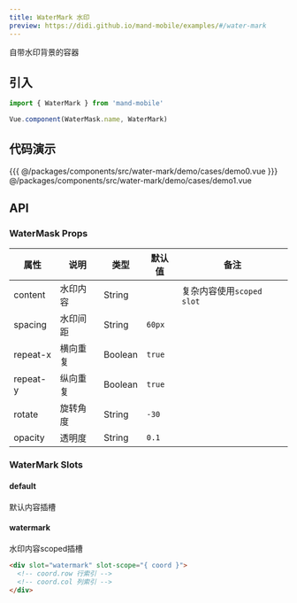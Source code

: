 ```yaml
---
title: WaterMark 水印
preview: https://didi.github.io/mand-mobile/examples/#/water-mark
---
```


自带水印背景的容器

## 引入

```javascript
import { WaterMark } from 'mand-mobile'

Vue.component(WaterMask.name, WaterMark)
```

## 代码演示
<!-- DEMO -->
<MDDemoWrapper>
<!-- left wrapper -->
{{{ @/packages/components/src/water-mark/demo/cases/demo0.vue
<!-- right wrapper -->
}}} @/packages/components/src/water-mark/demo/cases/demo1.vue
</MDDemoWrapper>

## API

### WaterMask Props
|属性 | 说明 | 类型 | 默认值 | 备注 |
|----|-----|------|------ |------|
|content|水印内容|String| |复杂内容使用`scoped slot`|
|spacing|水印间距|String|`60px`| |
|repeat-x|横向重复|Boolean|`true`| |
|repeat-y|纵向重复|Boolean|`true`| |
|rotate|旋转角度|String|`-30`| |
|opacity|透明度|String|`0.1`| |

### WaterMark Slots

#### default
默认内容插槽

#### watermark
水印内容scoped插槽

```html
<div slot="watermark" slot-scope="{ coord }">
  <!-- coord.row 行索引 -->
  <!-- coord.col 列索引 -->
</div>
```